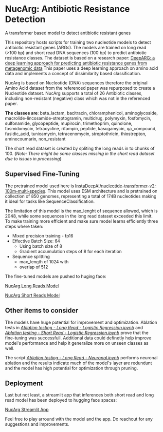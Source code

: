 # NucArg: Antibiotic Resistance Detection
A transformer based model to detect antibiotic resistant genes

This repository hosts scripts for training two nucleotide models to detect antibiotic resistant genes (ARGs). The models are trained on long read (>100 bp) and short read DNA sequences (100 bp) to predict antibiotic resistance classes. The dataset is based on a research paper:
[DeepARG: a deep learning approach for predicting antibiotic resistance genes from metagenomic data](https://pmc.ncbi.nlm.nih.gov/articles/PMC5796597/)
This paper uses a deep learning approach on amino acid data and implements a concept of dissimilarity based classification.

NucArg is based on Nucleotide (DNA) sequences therefore the original Amino Acid dataset from the referenced paper was repurposed to create a Nucleotide dataset. NucArg supports a total of 26 Antibiotic classes, including non-resistant (negative) class which was not in the referenced paper.

**The classes are**:
beta_lactam, bacitracin, chloramphenicol, aminoglycoside, macrolide-lincosamide-streptogramin, multidrug, polymyxin, fosfomycin, sulfonamide, glycopeptide, mupirocin, trimethoprim, quinolone, fosmidomycin, tetracycline, rifampin, peptide, kasugamycin, qa_compound, fusidic_acid, tunicamycin, tetracenomycin, streptothricin, thiostrepton, aminocoumarin, non_resistant

The short read dataset is created by spliting the long reads in to chunks of 100. (*Note: There might be some classes missing in the short read dataset due to issues in processing*)

## Supervised Fine-Tuning
The pretrained model used here is [InstaDeepAI/nucleotide-transformer-v2-100m-multi-species](https://huggingface.co/InstaDeepAI/nucleotide-transformer-v2-100m-multi-species). 
This model uses ESM architecture and is pretrained on collection of 850 genomes, representing a total of 174B nucleotides making it ideal for tasks like SequenceClassification.

The limitation of this model is the max_lenght of sequence allowed, which is 2048, while some sequences in the long read dataset exceeded this limit. To make training more efficient and make sure model learns efficiently three steps where taken:

- Mixed precision training - fp16
- Effective Batch Size: 64
    - Using batch size of 8
    - Gradient accumulation steps of 8 for each iteration
- Sequence splitting
    - max_length of 1024 with
    - overlap of 512

The fine-tuned models are pushed to huging face:

[NucArg Long Reads Model](https://huggingface.co/vedantM/NucArg_LongRead)

[NucArg Short Reads Model](https://huggingface.co/vedantM/NucArg_ShortRead)



## Other items to consider
The models have huge potential for improvement and optimization. 
Ablation tests in *[Ablation testing - Long Read - Logistic Regression.ipynb]()* and *[Ablation testing - Short Read - Logistic Regression.ipynb]()* prove that the fine-tuning was successfull. Additional data could definetly help improve model's performance and help it generalize more on unseen classes as well.

The script *[Ablation testing - Long Read - Neuronal.ipynb]()* performs neuronal ablation and the results indicate much of the model's layer are redundunt and the model has high potential for optimization through pruning.

## Deployment
Last but not least, a streamlit app that inferences both short read and long read model has been deployed to hugging face spaces:

[NucArg Streamlit App](https://huggingface.co/spaces/vedantM/NucArg)

Feel free to play arround with the model and the app. Do reachout for any suggestions and improvements.
